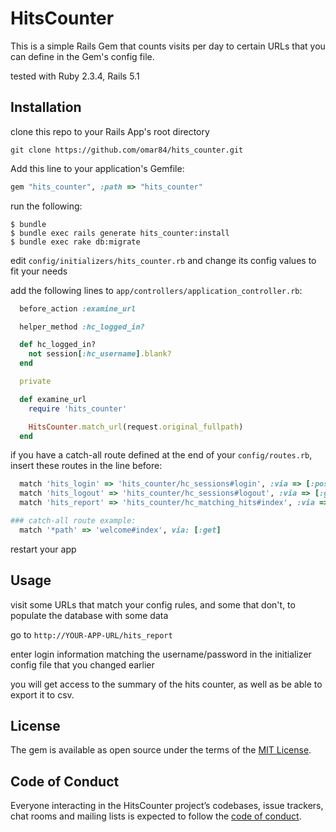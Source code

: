 # HitsCounter

This is a simple Rails Gem that counts visits per day to certain URLs that you can define in the Gem's config file.

tested with Ruby 2.3.4, Rails 5.1


## Installation

clone this repo to your Rails App's root directory

`git clone https://github.com/omar84/hits_counter.git`

Add this line to your application's Gemfile:

```ruby
gem "hits_counter", :path => "hits_counter"
```
run the following:

    $ bundle
    $ bundle exec rails generate hits_counter:install
    $ bundle exec rake db:migrate

edit `config/initializers/hits_counter.rb` and change its config values to fit your needs

add the following lines to `app/controllers/application_controller.rb`:
```ruby
  before_action :examine_url

  helper_method :hc_logged_in?

  def hc_logged_in?
    not session[:hc_username].blank?
  end

  private

  def examine_url
    require 'hits_counter'

    HitsCounter.match_url(request.original_fullpath)
  end
```

if you have a catch-all route defined at the end of your `config/routes.rb`, insert these routes in the line before:
```ruby
  match 'hits_login' => 'hits_counter/hc_sessions#login', :via => [:post]
  match 'hits_logout' => 'hits_counter/hc_sessions#logout', :via => [:get]
  match 'hits_report' => 'hits_counter/hc_matching_hits#index', :via => [:get]
```

```ruby
### catch-all route example:
  match '*path' => 'welcome#index', via: [:get]
```

restart your app


## Usage

visit some URLs that match your config rules, and some that don't, to populate the database with some data

go to `http://YOUR-APP-URL/hits_report`

enter login information matching the username/password in the initializer config file that you changed earlier

you will get access to the summary of the hits counter, as well as be able to export it to csv.


## License

The gem is available as open source under the terms of the [MIT License](http://opensource.org/licenses/MIT).


## Code of Conduct

Everyone interacting in the HitsCounter project’s codebases, issue trackers, chat rooms and mailing lists is expected to follow the [code of conduct](https://github.com/[USERNAME]/hits_counter/blob/master/CODE_OF_CONDUCT.md).
